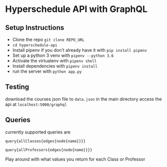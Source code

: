 # Hyperschedule API with GraphQL

## Setup Instructions
* Clone the repo `git clone REPO_URL`
* `cd hyperschedule-api`
* Install pipenv if you don't already have it with `pip install pipenv`
* Set up a python 3 venv with `pipenv --python 3.6`
* Activate the virtualenv with `pipenv shell`
* Install dependencies with `pipenv install`
* run the server with `python app.py`

## Testing
download the courses json file to `data.json` in the main directory
access the api at `localhost:5000/graphql`

## Queries
currently supported queries are

`query{allClasses{edges{node{name}}}}`

`query{allProfessors{edges{node{name}}}}`

Play around with what values you return for each Class or Professor

